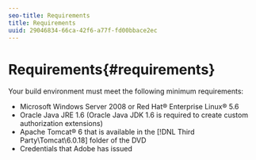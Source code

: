```yaml
---
seo-title: Requirements
title: Requirements
uuid: 29046834-66ca-42f6-a77f-fd00bbace2ec
---
```


# Requirements{#requirements}

Your build environment must meet the following minimum requirements:

* Microsoft Windows Server 2008 or Red Hat® Enterprise Linux® 5.6 
* Oracle Java JRE 1.6 (Oracle Java JDK 1.6 is required to create custom authorization extensions) 
* Apache Tomcat® 6 that is available in the [!DNL Third Party\Tomcat\6.0.18] folder of the DVD 
* Credentials that Adobe has issued


